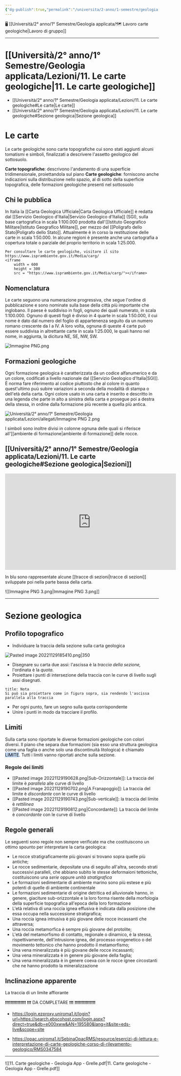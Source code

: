 ```yaml
---
{"dg-publish":true,"permalink":"/universita/2-anno/1-semestre/geologia-applicata/lezioni/11-le-carte-geologiche/"}
---
```



🖥 [[Università/2° anno/1° Semestre/Geologia applicata/🗺 Lavoro carte geologiche\|Lavoro di gruppo]]

___

# [[Università/2° anno/1° Semestre/Geologia applicata/Lezioni/11. Le carte geologiche\|11. Le carte geologiche]]
- [[Università/2° anno/1° Semestre/Geologia applicata/Lezioni/11. Le carte geologiche#Le carte\|Le carte]]
- [[Università/2° anno/1° Semestre/Geologia applicata/Lezioni/11. Le carte geologiche#Sezione geologica\|Sezione geologica]]

# Le carte
Le carte geologiche sono carte topografiche cui sono stati aggiunti alcuni tomatismi e simboli, finalizzati a descrivere l'assetto geologico del sottosuolo. 

**Carte topografiche**: descrivono l'andamento di una superficie tridimensionale, proiettandola sul piano
**Carte geologiche**: forniscono anche indicazioni sulla distribuzione nello spazio, al di sotto della superficie topografica, delle formazioni geologiche presenti nel sottosuolo

## Chi le pubblica
In Italia la [[Carta Geologica Ufficiale\|Carta Geologica Ufficiale]] è redatta dal [[Servizio Geologico d'Italia\|Servizio Geologico d'Italia]] (SGI), sulla base cartografica in scala 1:100.000 prodotta dall'[[Istituto Geografico Militare\|Istituto Geografico Militare]], per mezzo del [[Poligrafo dello Stato\|Poligrafo dello Stato]].
Attualmente è in corso la restituzione delle carte in scala 1:50.000.
In alcune regioni è presente anche una cartografia a copertura totale o parziale del proprio territorio in scala 1:25.000.

```ad-tip
Per consultare le carte geologiche, visitare il sito
https://www.isprambiente.gov.it/Media/carg/
<iframe 
	width = 600
	height = 300
	src = "https://www.isprambiente.gov.it/Media/carg/"></iframe>
```

## Nomenclatura

Le carte seguono una numerazione progressiva, che segue l'ordine di pubblicazione e sono nominate sulla base della città più importante che inglobano. 
Il paese è suddiviso in fogli, ognuno dei quali numerato, in scala 1:100.000. Ognuno di questi fogli è diviso in 4 quarte in scala 1:50.000, il cui nome è dato dal numero del foglio di appartenenza seguito da un numero romano crescente da I a IV. A loro volta, ognuna di queste 4 carte può essere suddivisa in altrettante carte in scala 1:25.000, le quali hanno nel nome, in aggiunta, la dicitura NE, SE, NW, SW. 

![Immagine PNG.png](/img/user/Universit%C3%A0/2%C2%B0%20anno/1%C2%B0%20Semestre/Geologia%20applicata/Lezioni/allegati/Immagine%20PNG.png)

## Formazioni geologiche

Ogni formazione geologica è caratterizzata da un codice alfanumerico e da un colore, codificati a livello nazionale dal [[Servizio Geologico d'Italia\|SGI]]. È norma fare riferimento al codice piuttosto che al colore in quanto quest'ultimo puù subire variazioni a seconda della modalità di stampa o dell'età della carta. 
Ogni colore usato in una carta è inserito e descritto in una legenda che parte in alto a sinistra della carta e prosegue poi a destra della stessa, in ordine dalla formazione più recente a quella più antica.

![Università/2° anno/1° Semestre/Geologia applicata/Lezioni/allegati/Immagine PNG 2.png](/img/user/Universit%C3%A0/2%C2%B0%20anno/1%C2%B0%20Semestre/Geologia%20applicata/Lezioni/allegati/Immagine%20PNG%202.png)

I simboli sono inoltre divisi in colonne ognuna delle quali si riferisce all'[[ambiente di formazione\|ambiente di formazione]] delle rocce.

## [[Università/2° anno/1° Semestre/Geologia applicata/Lezioni/11. Le carte geologiche#Sezione geologica\|Sezioni]]

<iframe width="560" height="315" src="https://www.youtube.com/embed/4Cta0su9lsc" title="YouTube video player" frameborder="0" allow="accelerometer; autoplay; clipboard-write; encrypted-media; gyroscope; picture-in-picture; web-share" allowfullscreen></iframe>


In blu sono rappresentate alcune [[tracce di sezioni\|tracce di sezioni]] sviluppate poi nella parte bassa della carta.

![[Immagine PNG 3.png\|Immagine PNG 3.png]]


___
# Sezione geologica
## Profilo topografico
- Individuare la traccia della sezione sulla carta geologica

![Pasted image 20221129185410.png|350](/img/user/Universit%C3%A0/2%C2%B0%20anno/1%C2%B0%20Semestre/Geologia%20applicata/Lezioni/allegati/Pasted%20image%2020221129185410.png)

- Disegnare su carta due assi: l'ascissa è la *traccia della sezione,* l'ordinata è la *quota*.
- Proiettare i punti di intersezione della traccia con le curve di livello sugli assi disegnati.

```ad-note
title: Nota
Si può sia proiettare come in figura sopra, sia rendendo l'ascissa parallela alla traccia
```

- Per ogni punto, fare un segno sulla quota corrispondente
- Unire i punti in modo da tracciare il profilo. 
## Limiti

Sulla carta sono riportate le diverse formazioni geologiche con colori diversi. Il piano che separa due formazioni (sia esso una struttura geologica come una faglia o anche solo una discontinuità litologica) è chiamato <mark style="background: #ADCCFFA6;">LIMITE</mark>.
Tutti i limiti vanno riportati anche sulla sezione. 

### Regole dei limiti

- [[Pasted image 20221129190628.png|Sub-Orizzontale]]: La traccia del limite è *parallela* alle curve di livello
- [[Pasted image 20221129190702.png|A Franapoggio]]: La traccia del limite è *discordante* con le curve di livello
- [[Pasted image 20221129190743.png|Sub-verticale]]: la traccia del limite è *rettilinea*
- [[Pasted image 20221129190812.png|Concordante]]: La traccia del limite è *concordante* con le curve di livello

## Regole generali

Le seguenti sono regole non sempre verificate ma che costituiscono un ottimo spounto per interpretare la carta geologica:
- Le rocce stratigraficamente più giovani si trovano sopra quelle più antiche;
- Le rocce sedimentarie, depositate una di seguito all'altra, secondo strati successivi paralleli, che abbiano subito le stesse deformaioni tettoniche, costituiscono una *serie* oppure *unità stratigrafica*
- Le formazioni sedimentarie di ambiente marino sono più estese e più potenti di quelle di ambiente continentale
- Le formazioni sedimentarie di origine detritica ed alluvionale hanno, in genere, giaciture sub-orizzontale e la loro forma risente della morfologia della superficie topografica all'epoca della loro formazione
- L'età relativa di una roccia ignea effusiva è indicata dalla posizione che essa occupa nella successione stratigrafica;
- Una roccia ignea intrusiva è più giovane delle rocce incassanti che attraversa; 
- Una roccia metamorfica è sempre più giovane del protolite;
- L'età del metamorfismo di contatto, regionale o dinamico, è la stessa, rispettivamente, dell'intrusione ignea, del processo orogenetico o del movimento tettonico che hanno prodotto il metamorfismo;
- Una vena mineralizzata è più giovane delle rocce incassanti;
- Una vena mineralizzata è in genere più giovane della faglia;
- Una vena mineralizzata è in genere coeva con le rocce ignee circostanti che ne hanno prodotto la mineralizzazione

## Inclinazione apparente

La traccia di un limite affiorante

❗️❗️❗️❗️❗️❗️❗️❗️❗️❗️❗️❗️❗️❗️❗️
❗️❗️❗️  DA COMPLETARE  ❗️❗️❗️
❗️❗️❗️❗️❗️❗️❗️❗️❗️❗️❗️❗️❗️❗️❗️


- https://login.ezproxy.uniroma1.it/login?url=https://search.ebscohost.com/login.aspx?direct=true&db=e000xww&AN=195580&lang=it&site=eds-live&scope=site

- https://opac.uniroma1.it/SebinaOpacRMS/resource/esercizi-di-lettura-e-interpretazione-di-carte-geologiche-corso-di-rilevamento-geologico/RMS0347584

___

![[11. Carte geologiche - Geologia App - Grelle.pdf\|11. Carte geologiche - Geologia App - Grelle.pdf]]